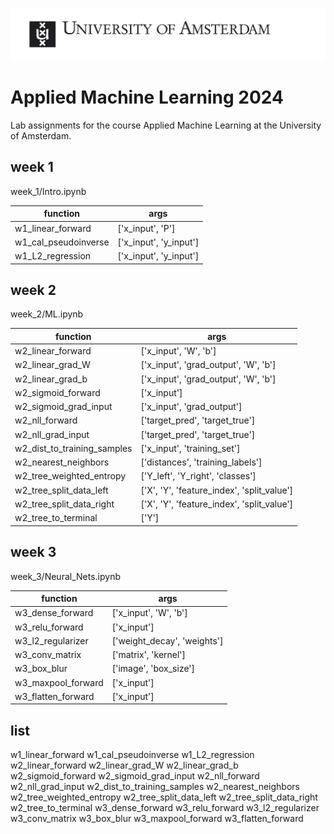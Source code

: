 ![uva-logo](src/uva-logo.jpg)

# Applied Machine Learning 2024

Lab assignments for the course Applied Machine Learning at the University of Amsterdam.

## week 1

week_1/Intro.ipynb

| function             | args                   |
| -------------------- | ---------------------- |
| w1_linear_forward    | ['x_input', 'P']       |
| w1_cal_pseudoinverse | ['x_input', 'y_input'] |
| w1_L2_regression     | ['x_input', 'y_input'] |

## week 2

week_2/ML.ipynb

| function                    | args                                       |
| --------------------------- | ------------------------------------------ |
| w2_linear_forward           | ['x_input', 'W', 'b']                      |
| w2_linear_grad_W            | ['x_input', 'grad_output', 'W', 'b']       |
| w2_linear_grad_b            | ['x_input', 'grad_output', 'W', 'b']       |
| w2_sigmoid_forward          | ['x_input']                                |
| w2_sigmoid_grad_input       | ['x_input', 'grad_output']                 |
| w2_nll_forward              | ['target_pred', 'target_true']             |
| w2_nll_grad_input           | ['target_pred', 'target_true']             |
| w2_dist_to_training_samples | ['x_input', 'training_set']                |
| w2_nearest_neighbors        | ['distances', 'training_labels']           |
| w2_tree_weighted_entropy    | ['Y_left', 'Y_right', 'classes']           |
| w2_tree_split_data_left     | ['X', 'Y', 'feature_index', 'split_value'] |
| w2_tree_split_data_right    | ['X', 'Y', 'feature_index', 'split_value'] |
| w2_tree_to_terminal         | ['Y']                                      |

## week 3

week_3/Neural_Nets.ipynb

| function           | args                        |
| ------------------ | --------------------------- |
| w3_dense_forward   | ['x_input', 'W', 'b']       |
| w3_relu_forward    | ['x_input']                 |
| w3_l2_regularizer  | ['weight_decay', 'weights'] |
| w3_conv_matrix     | ['matrix', 'kernel']        |
| w3_box_blur        | ['image', 'box_size']       |
| w3_maxpool_forward | ['x_input']                 |
| w3_flatten_forward | ['x_input']                 |

## list

w1_linear_forward
w1_cal_pseudoinverse
w1_L2_regression
w2_linear_forward
w2_linear_grad_W
w2_linear_grad_b
w2_sigmoid_forward
w2_sigmoid_grad_input
w2_nll_forward
w2_nll_grad_input
w2_dist_to_training_samples
w2_nearest_neighbors
w2_tree_weighted_entropy
w2_tree_split_data_left
w2_tree_split_data_right
w2_tree_to_terminal
w3_dense_forward
w3_relu_forward
w3_l2_regularizer
w3_conv_matrix
w3_box_blur
w3_maxpool_forward
w3_flatten_forward
